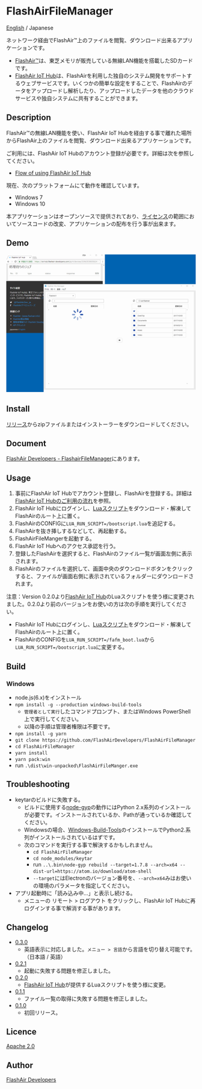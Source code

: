 FlashAirFileManager
====

[English](https://github.com/FlashAirDevelopers/FlashAirFileManager/blob/master/README.md) / Japanese

ネットワーク経由でFlashAir™上のファイルを閲覧、ダウンロード出来るアプリケーションです。
- [FlashAir™](http://www.flashair.info)は、東芝メモリが販売している無線LAN機能を搭載したSDカードです。
- [FlashAir IoT Hub](https://iot-hub.flashair-developers.com)は、FlashAirを利用した独自のシステム開発をサポートするウェブサービスです。いくつかの簡単な設定をすることで、FlashAirのデータをアップロードし解析したり、アップロードしたデータを他のクラウドサービスや独自システムに共有することができます。

## Description

FlashAir™の無線LAN機能を使い、FlashAir IoT Hubを経由する事で離れた場所からFlashAir上のファイルを閲覧、ダウンロード出来るアプリケーションです。

ご利用には、FlashAir IoT Hubのアカウント登録が必要です。詳細は次を参照してください。
- [Flow of using FlashAir IoT Hub](https://www.flashair-developers.com/ja/documents/tutorials/iot-hub/1/)

現在、次のプラットフォームにて動作を確認しています。
- Windows 7
- Windows 10

本アプリケーションはオープンソースで提供されており、[ライセンス](https://github.com/FlashAirDevelopers/FlashAirFileManager/blob/master/LICENSE.txt)の範囲においてソースコードの改変、アプリケーションの配布を行う事が出来ます。

## Demo

![FlashAirFileManager Demo](https://github.com/FlashAirDevelopers/FlashAirFileManager/blob/master/img/doc/demo_ja.gif)

## Install

[リリース](https://github.com/FlashAirDevelopers/FlashAirFileManager/releases)からzipファイルまたはインストーラーをダウンロードしてください。

## Document

[FlashAir Developers - FlashairFileManager](https://www.flashair-developers.com/ja/documents/tutorials/iot-hub/9/)にあります。

## Usage

1. 事前にFlashAir IoT Hubでアカウント登録し、FlashAirを登録する。詳細は[FlashAir IoT Hubのご利用の流れ](https://www.flashair-developers.com/ja/documents/tutorials/iot-hub/1/)を参照。
2. FlashAir IoT Hubにログインし、[Luaスクリプト](https://iot-hub.flashair-developers.com/ja/static/flashair-scripts.zip)をダウンロード・解凍してFlashAirのルート上に置く。
3. FlashAirのCONFIGに`LUA_RUN_SCRIPT=/bootscript.lua`を追記する。
4. FlashAirを抜き挿しするなどして、再起動する。
5. FlashAirFileMangerを起動する。
6. FlashAir IoT Hubへのアクセス承認を行う。
7. 登録したFlashAirを選択すると、FlashAirのファイル一覧が画面左側に表示されます。
8. FlashAirのファイルを選択して、画面中央のダウンロードボタンをクリックすると、ファイルが画面右側に表示されているフォルダーにダウンロードされます。

注意：Version 0.2.0より[FlashAir IoT Hub](https://iot-hub.flashair-developers.com)のLuaスクリプトを使う様に変更されました。0.2.0より前のバージョンをお使いの方は次の手順を実行してください。

- FlashAir IoT Hubにログインし、[Luaスクリプト](https://iot-hub.flashair-developers.com/ja/static/flashair-scripts.zip)をダウンロード・解凍してFlashAirのルート上に置く。
- FlashAirのCONFIGを`LUA_RUN_SCRIPT=/fafm_boot.lua`から`LUA_RUN_SCRIPT=/bootscript.lua`に変更する。

## Build

### Windows

- node.js(6.x)をインストール
- `npm install -g --production windows-build-tools`
   - `管理者として実行`したコマンドプロンプト、またはWindows PowerShell上で実行してください。
   - 以降の手順は管理者権限は不要です。
- `npm install -g yarn`
- `git clone https://github.com/FlashAirDevelopers/FlashAirFileManager`
- `cd FlashAirFileManager`
- `yarn install`
- `yarn pack:win`
- run `.\dist\win-unpacked\FlashAirFileManger.exe`

## Troubleshooting

- keytarのビルドに失敗する。
   - ビルドに使用する[node-gyp](https://github.com/nodejs/node-gyp)の動作にはPython 2.x系列のインストールが必要です。インストールされているか、Pathが通っているか確認してください。
   - Windowsの場合、[Windows-Build-Tools](https://github.com/felixrieseberg/windows-build-tools)のインストールでPython2.系列がインストールされているはずです。
   - 次のコマンドを実行する事で解決するかもしれません。
      - `cd FlashAirFileManager`
      - `cd node_modules/keytar`
      - run `..\.bin\node-gyp rebuild --target=1.7.8 --arch=x64 --dist-url=https://atom.io/download/atom-shell`
      - `--target`にはElectronのバージョン番号を、`--arch=x64`みはお使いの環境のパラメータを指定してください。
- アプリ起動時に「読み込み中...」と表示し続ける。
   - メニューの リモート > ログアウト をクリックし、FlashAir IoT Hubに再ログインする事で解消する事があります。

## Changelog

- [0.3.0](https://github.com/FlashAirDevelopers/FlashAirFileManager/releases/tag/v0.3.0)
   - 英語表示に対応しました。`メニュー > 言語`から言語を切り替え可能です。（日本語 / 英語）
- [0.2.1](https://github.com/FlashAirDevelopers/FlashAirFileManager/releases/tag/v0.2.1)
   - 起動に失敗する問題を修正しました。
- [0.2.0](https://github.com/FlashAirDevelopers/FlashAirFileManager/releases/tag/v0.2.0)
   - [FlashAir IoT Hub](https://iot-hub.flashair-developers.com)が提供するLuaスクリプトを使う様に変更。
- [0.1.1](https://github.com/FlashAirDevelopers/FlashAirFileManager/releases/tag/v0.1.1)
   - ファイル一覧の取得に失敗する問題を修正しました。
- [0.1.0](https://github.com/FlashAirDevelopers/FlashAirFileManager/releases/tag/v0.1.0)
   - 初回リリース。

## Licence

[Apache 2.0](https://github.com/FlashAirDevelopers/FlashAirFileManager/blob/master/LICENSE.txt)

## Author

[FlashAir Developers](https://github.com/FlashAirDevelopers)
